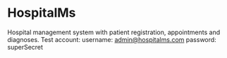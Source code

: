 # HospitalMs
 Hospital management system with patient registration, appointments and diagnoses.
Test account:
username: admin@hospitalms.com
password: superSecret
